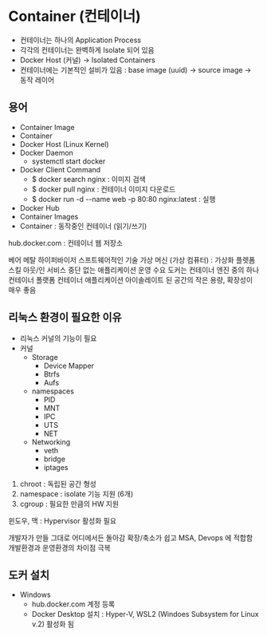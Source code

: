 # Container (컨테이너)

- 컨테이너는 하나의 Application Process
- 각각의 컨테이너는 완벽하게 Isolate 되어 있음
- Docker Host (커널) -> Isolated Containers
- 컨테이너에는 기본적인 설비가 있음 : base image (uuid) -> source image -> 동작 레이어

## 용어

- Container Image
- Container
- Docker Host (Linux Kernel)
- Docker Daemon
  - systemctl start docker
- Docker Client Command
  - $ docker search nginx : 이미지 검색  
  - $ docker pull nginx : 컨테이너 이미지 다운로드  
  - $ docker run -d --name web -p 80:80 nginx:latest : 실행  
- Docker Hub
- Container Images
- Container : 동작중인 컨테이너 (읽기/쓰기)

hub.docker.com : 컨테이너 웹 저장소

베어 메탈
하이퍼바이저
스프트웨어적인 기술
가상 머신 (가상 컴퓨터) : 가상화 플렛폼
스킬 아웃/인
서비스 중단 없는 애플리케이션 운영 수요
도커는 컨테이너 엔진 중의 하나
컨테이너 폴랫폼
컨테이너 애플리케이션
아이솔레이트 된 공간의 작은 용량, 확장성이 매우 좋음

## 리눅스 환경이 필요한 이유

- 리눅스 커널의 기능이 필요
- 커널
  - Storage
    - Device Mapper
    - Btrfs
    - Aufs
  - namespaces
    - PID
    - MNT
    - IPC
    - UTS
    - NET
  - Networking
    - veth
    - bridge
    - iptages

1. chroot : 독립된 공간 형성
2. namespace : isolate 기능 지원 (6개)
3. cgroup : 필요한 만큼의 HW 지원

윈도우, 맥 : Hypervisor 활성화 필요

개발자가 만들 그대로 어디에서든 돌아감
확장/축소가 쉽고 MSA, Devops 에 적합함
개발환경과 운영환경의 차이점 극복

## 도커 설치

- Windows
  - hub.docker.com 계정 등록
  - Docker Desktop 설치 : Hyper-V, WSL2 (Windoes Subsystem for Linux v.2) 활성화 됨


